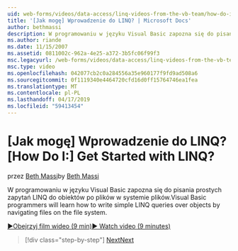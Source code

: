 ```yaml
---
uid: web-forms/videos/data-access/linq-videos-from-the-vb-team/how-do-i-get-started-with-linq
title: '[Jak mogę] Wprowadzenie do LINQ? | Microsoft Docs'
author: bethmassi
description: W programowaniu w języku Visual Basic zapozna się do pisania prostych zapytań LINQ do obiektów po plików w systemie plików.
ms.author: riande
ms.date: 11/15/2007
ms.assetid: 0811002c-962a-4e25-a372-3b5fc06f99f3
msc.legacyurl: /web-forms/videos/data-access/linq-videos-from-the-vb-team/how-do-i-get-started-with-linq
msc.type: video
ms.openlocfilehash: 042077cb2c0a284556a35e960177f9fd9ad508a6
ms.sourcegitcommit: 0f1119340e4464720cfd16d0ff15764746ea1fea
ms.translationtype: MT
ms.contentlocale: pl-PL
ms.lasthandoff: 04/17/2019
ms.locfileid: "59413454"
---
```

# <a name="how-do-i-get-started-with-linq"></a><span data-ttu-id="6ee66-104">[Jak mogę] Wprowadzenie do LINQ?</span><span class="sxs-lookup"><span data-stu-id="6ee66-104">[How Do I:] Get Started with LINQ?</span></span>

<span data-ttu-id="6ee66-105">przez [Beth Massi](https://github.com/bethmassi)</span><span class="sxs-lookup"><span data-stu-id="6ee66-105">by [Beth Massi](https://github.com/bethmassi)</span></span>

<span data-ttu-id="6ee66-106">W programowaniu w języku Visual Basic zapozna się do pisania prostych zapytań LINQ do obiektów po plików w systemie plików.</span><span class="sxs-lookup"><span data-stu-id="6ee66-106">Visual Basic programmers will learn how to write simple LINQ queries over objects by navigating files on the file system.</span></span>

[<span data-ttu-id="6ee66-107">&#9654;Obejrzyj film wideo (9 min)</span><span class="sxs-lookup"><span data-stu-id="6ee66-107">&#9654; Watch video (9 minutes)</span></span>](https://channel9.msdn.com/Blogs/ASP-NET-Site-Videos/how-do-i-get-started-with-linq)

> [!div class="step-by-step"]
> [<span data-ttu-id="6ee66-108">Next</span><span class="sxs-lookup"><span data-stu-id="6ee66-108">Next</span></span>](how-do-i-perform-group-and-aggregate-queries.md)
